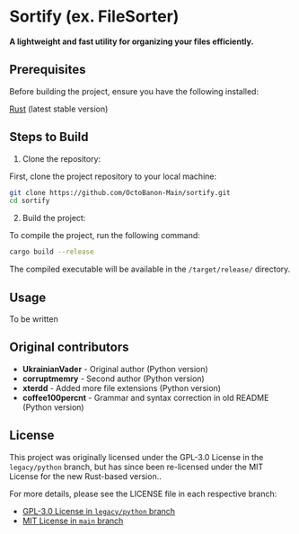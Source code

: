 # Sortify (ex. FileSorter)

**A lightweight and fast utility for organizing your files efficiently.**

## Prerequisites

Before building the project, ensure you have the following installed:

[Rust](https://www.rust-lang.org/tools/install) (latest stable version)

## Steps to Build

1. Clone the repository:

First, clone the project repository to your local machine:

```bash
git clone https://github.com/OctoBanon-Main/sortify.git
cd sortify
```

2. Build the project:

To compile the project, run the following command:

```bash
cargo build --release
```

The compiled executable will be available in the `/target/release/` directory.

## Usage

To be written

## Original contributors

- **UkrainianVader** - Original author (Python version)
- **corruptmemry** - Second author (Python version)
- **xterdd** - Added more file extensions (Python version)
- **coffee100percnt** - Grammar and syntax correction in old README (Python version)

## License

This project was originally licensed under the GPL-3.0 License in the `legacy/python` branch, but has since been re-licensed under the MIT License for the new Rust-based version..

For more details, please see the LICENSE file in each respective branch:

- [GPL-3.0 License in `legacy/python` branch](https://github.com/OctoBanon-Main/sortify/blob/legacy/python/LICENSE)
- [MIT License in `main` branch](https://github.com/OctoBanon-Main/sortify/blob/main/LICENSE)
